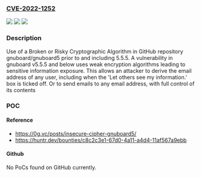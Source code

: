 ### [CVE-2022-1252](https://cve.mitre.org/cgi-bin/cvename.cgi?name=CVE-2022-1252)
![](https://img.shields.io/static/v1?label=Product&message=gnuboard%2Fgnuboard5&color=blue)
![](https://img.shields.io/static/v1?label=Version&message=unspecified%3C%3D%205.5.5%20&color=brighgreen)
![](https://img.shields.io/static/v1?label=Vulnerability&message=CWE-327%20Use%20of%20a%20Broken%20or%20Risky%20Cryptographic%20Algorithm&color=brighgreen)

### Description

Use of a Broken or Risky Cryptographic Algorithm in GitHub repository gnuboard/gnuboard5 prior to and including 5.5.5. A vulnerability in gnuboard v5.5.5 and below uses weak encryption algorithms leading to sensitive information exposure. This allows an attacker to derive the email address of any user, including when the 'Let others see my information.' box is ticked off. Or to send emails to any email address, with full control of its contents

### POC

#### Reference
- https://0g.vc/posts/insecure-cipher-gnuboard5/
- https://huntr.dev/bounties/c8c2c3e1-67d0-4a11-a4d4-11af567a9ebb

#### Github
No PoCs found on GitHub currently.

